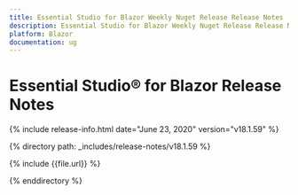 ```yaml
---
title: Essential Studio for Blazor Weekly Nuget Release Release Notes  
description: Essential Studio for Blazor Weekly Nuget Release Release Notes  
platform: Blazor
documentation: ug
---
```


# Essential Studio&reg; for Blazor  Release Notes  

{% include release-info.html date="June 23, 2020"  version="v18.1.59" %} 

{% directory path: _includes/release-notes/v18.1.59 %}

{% include {{file.url}} %}

{% enddirectory %}

